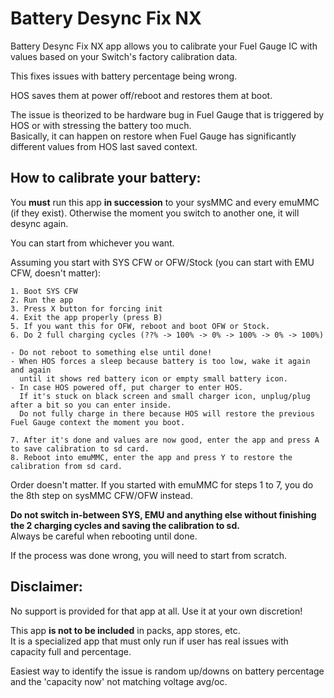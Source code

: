 # Battery Desync Fix NX


Battery Desync Fix NX app allows you to calibrate your Fuel Gauge IC with values based on your Switch's factory calibration data.


This fixes issues with battery percentage being wrong.

HOS saves them at power off/reboot and restores them at boot.

The issue is theorized to be hardware bug in Fuel Gauge that is triggered by HOS or with stressing the battery too much.\
Basically, it can happen on restore when Fuel Gauge has significantly different values from HOS last saved context.


## How to calibrate your battery:

You **must** run this app **in succession** to your sysMMC and every emuMMC (if they exist). Otherwise the moment you switch to another one, it will desync again.

You can start from whichever you want.

Assuming you start with SYS CFW or OFW/Stock (you can start with EMU CFW, doesn't matter):

```
1. Boot SYS CFW
2. Run the app
3. Press X button for forcing init
4. Exit the app properly (press B)
5. If you want this for OFW, reboot and boot OFW or Stock.
6. Do 2 full charging cycles (??% -> 100% -> 0% -> 100% -> 0% -> 100%)

- Do not reboot to something else until done!
- When HOS forces a sleep because battery is too low, wake it again and again
  until it shows red battery icon or empty small battery icon.
- In case HOS powered off, put charger to enter HOS.
  If it's stuck on black screen and small charger icon, unplug/plug after a bit so you can enter inside.
  Do not fully charge in there because HOS will restore the previous Fuel Gauge context the moment you boot.

```
```
7. After it's done and values are now good, enter the app and press A to save calibration to sd card.
8. Reboot into emuMMC, enter the app and press Y to restore the calibration from sd card.
```

Order doesn't matter. If you started with emuMMC for steps 1 to 7, you do the 8th step on sysMMC CFW/OFW instead.

**Do not switch in-between SYS, EMU and anything else without finishing the 2 charging cycles and saving the calibration to sd.**\
Always be careful when rebooting until done.

If the process was done wrong, you will need to start from scratch.


## Disclaimer:

No support is provided for that app at all. Use it at your own discretion!

This app **is not to be included** in packs, app stores, etc.\
It is a specialized app that must only run if user has real issues with capacity full and percentage.

Easiest way to identify the issue is random up/downs on battery percentage and the 'capacity now' not matching voltage avg/oc.
